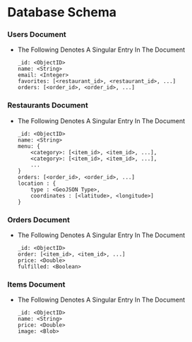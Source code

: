 # Database Schema
### Users Document
* The Following Denotes A Singular Entry In The Document
  ```
  _id: <ObjectID>
  name: <String>
  email: <Integer>
  favorites: [<restaurant_id>, <restaurant_id>, ...]
  orders: [<order_id>, <order_id>, ...]
  ```

### Restaurants Document
* The Following Denotes A Singular Entry In The Document
  ```
  _id: <ObjectID>
  name: <String>
  menu: {
      <category>: [<item_id>, <item_id>, ...],
      <category>: [<item_id>, <item_id>, ...],
      ...
  }
  orders: [<order_id>, <order_id>, ...]
  location : {
      type : <GeoJSON Type>,
      coordinates : [<latitude>, <longitude>]
  }
  ```

### Orders Document
* The Following Denotes A Singular Entry In The Document
  ```
  _id: <ObjectID>
  order: [<item_id>, <item_id>, ...]
  price: <Double>
  fulfilled: <Boolean>
  ```

### Items Document
* The Following Denotes A Singular Entry In The Document
  ```
  _id: <ObjectID> 
  name: <String>
  price: <Double>
  image: <Blob>
  ```
